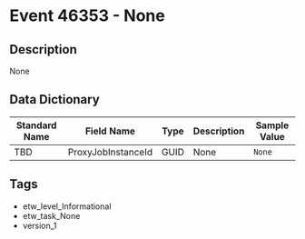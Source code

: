 # Event 46353 - None

## Description
None

## Data Dictionary
|Standard Name|Field Name|Type|Description|Sample Value|
|---|---|---|---|---|
|TBD|ProxyJobInstanceId|GUID|None|`None`|

## Tags
* etw_level_Informational
* etw_task_None
* version_1